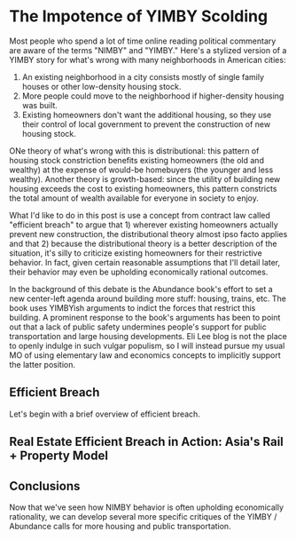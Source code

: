 # The Impotence of YIMBY Scolding

Most people who spend a lot of time online reading political commentary are aware of the terms "NIMBY" and "YIMBY." Here's a stylized version of a YIMBY story for what's wrong with many neighborhoods in American cities:

1. An existing neighborhood in a city consists mostly of single family houses or other low-density housing stock.
2. More people could move to the neighborhood if higher-density housing was built.
3. Existing homeowners don't want the additional housing, so they use their control of local government to prevent the construction of new housing stock.

ONe theory of what's wrong with this is distributional: this pattern of housing stock constriction benefits existing homeowners (the old and wealthy) at the expense of would-be homebuyers (the younger and less wealthy). Another theory is growth-based: since the utility of building new housing exceeds the cost to existing homeowners, this pattern constricts the total amount of wealth available for everyone in society to enjoy.

What I'd like to do in this post is use a concept from contract law called "efficient breach" to argue that 1) wherever existing homeowners actually prevent new construction, the distributional theory almost ipso facto applies and that 2) because the distributional theory is a better description of the situation, it's silly to criticize existing homeowners for their restrictive behavior. In fact, given certain reasonable assumptions that I'll detail later, their behavior may even be upholding economically rational outcomes.  

In the background of this debate is the Abundance book's effort to set a new center-left agenda around building more stuff: housing, trains, etc. The book uses YIMBYish arguments to indict the forces that restrict this building. A prominent response to the book's arguments has been to point out that a lack of public safety undermines people's support for public transportation and large housing developments. Eli Lee blog is not the place to openly indulge in such vulgar populism, so I will instead pursue my usual MO of using elementary law and economics concepts to implicitly support the latter position. 


## Efficient Breach

Let's begin with a brief overview of efficient breach. 

## Real Estate Efficient Breach in Action: Asia's Rail + Property Model

## Conclusions

Now that we've seen how NIMBY behavior is often upholding economically rationality, we can develop several more specific critiques of the YIMBY / Abundance calls for more housing and public transportation. 


